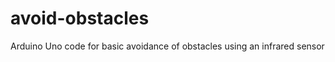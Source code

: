 avoid-obstacles
===============

Arduino Uno code for basic avoidance of obstacles using an infrared sensor

